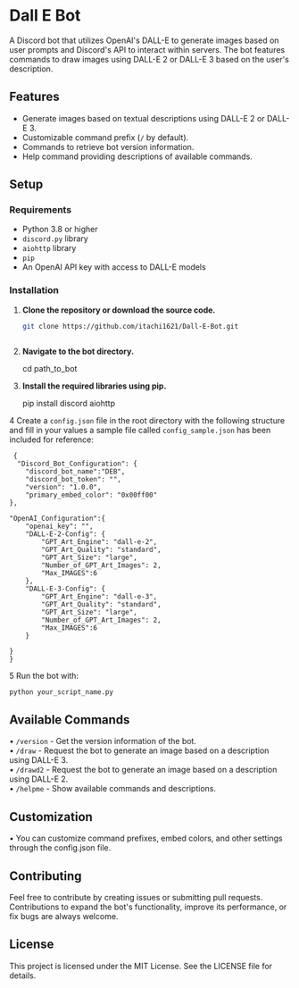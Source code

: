 # Dall E Bot
A Discord bot that utilizes OpenAI's DALL-E to generate images based on user prompts and Discord's API to interact within servers. The bot features 
 commands to draw images using DALL-E 2 or DALL-E 3 based on the user's description.                                                                 
                                                                                                                                                     
 ## Features                                                                                                                                         
                                                                                                                                                     
 - Generate images based on textual descriptions using DALL-E 2 or DALL-E 3.                                                                         
 - Customizable command prefix (`/` by default).                                                                                                    
 - Commands to retrieve bot version information.                                                                                                     
 - Help command providing descriptions of available commands.                                                                                        
                                                                                                                                                     
 ## Setup                                                                                                                                            
                                                                                                                                                     
 ### Requirements                                                                                                                                    
                                                                                                                                                     
 - Python 3.8 or higher                                                                                                                              
 - `discord.py` library                                                                                                                              
 - `aiohttp` library
 - `pip`                                                                                                                                 
 - An OpenAI API key with access to DALL-E models                                                                                                    
                                                                                                                                                     
 ### Installation                                                                                                                                    
                                                                                                                                                     
 1. **Clone the repository or download the source code.**                                                                                            
                                                                                                                                                     
    ```bash
    git clone https://github.com/itachi1621/Dall-E-Bot.git                                                                                                                       
                                                                                                                                                     

 2. **Navigate to the bot directory.**                                                                                                                    
                                                                                                                                                     
    cd path_to_bot                                                                                                                                   
                                                                                                                                                     
 3. **Install the required libraries using pip.**                                                                                                         
                                                                                                                                                     
    pip install discord aiohttp                                                                                                                      
                                                                                                                                                     
 4 Create a `config.json` file in the root directory with the following structure and fill in your values a sample file called `config_sample.json` has been included for reference:                                             
                                                                                                                                                     
     {
      "Discord_Bot_Configuration": {
        "discord_bot_name":"DEB",
        "discord_bot_token": "",
        "version": "1.0.0",
        "primary_embed_color": "0x00ff00"
    },

    "OpenAI_Configuration":{
        "openai_key": "",
        "DALL-E-2-Config": {
            "GPT_Art_Engine": "dall-e-2",
            "GPT_Art_Quality": "standard",
            "GPT_Art_Size": "large",
            "Number_of_GPT_Art_Images": 2,
            "Max_IMAGES":6
        },
        "DALL-E-3-Config": {
            "GPT_Art_Engine": "dall-e-3",
            "GPT_Art_Quality": "standard",
            "GPT_Art_Size": "large",
            "Number_of_GPT_Art_Images": 2,
            "Max_IMAGES":6
        }

    }
    }
                                                                                                                                                
                                                                                                                                                     
 5 Run the bot with:                                                                                                                                 
                                                                                                                                                     
    python your_script_name.py                                                                                                                       
                                                                                                                                                     

  ## Available Commands                                                                  

 • `/version` - Get the version information of the bot.                                                                                                
 • `/draw` - Request the bot to generate an image based on a description using DALL-E 3.                                                               
 • `/drawd2` - Request the bot to generate an image based on a description using DALL-E 2.                                                             
 • `/helpme` - Show available commands and descriptions.                                                                                               

## Customization                                                                    

 • You can customize command prefixes, embed colors, and other settings through the config.json file.                                                


## Contributing                                                                     

Feel free to contribute by creating issues or submitting pull requests. Contributions to expand the bot's functionality, improve its performance, or 
fix bugs are always welcome.                                                                                                                         


## License                                                                       

This project is licensed under the MIT License. See the LICENSE file for details.                                                                    

